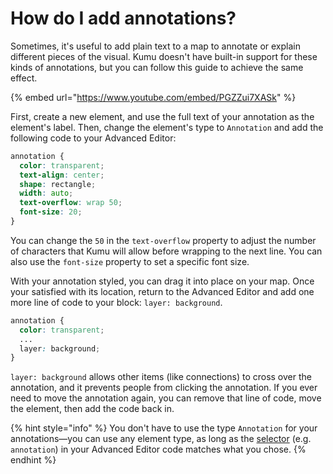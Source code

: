 # How do I add annotations?

Sometimes, it's useful to add plain text to a map to annotate or explain different pieces of the visual. Kumu doesn't have built-in support for these kinds of annotations, but you can follow this guide to achieve the same effect.

{% embed url="https://www.youtube.com/embed/PGZZui7XASk" %}

First, create a new element, and use the full text of your annotation as the element's label. Then, change the element's type to `Annotation` and add the following code to your Advanced Editor:

```scss
annotation {
  color: transparent;
  text-align: center;
  shape: rectangle;
  width: auto;
  text-overflow: wrap 50;
  font-size: 20;
}
```

You can change the `50` in the `text-overflow` property to adjust the number of characters that Kumu will allow before wrapping to the next line. You can also use the `font-size` property to set a specific font size.

With your annotation styled, you can drag it into place on your map. Once your satisfied with its location, return to the Advanced Editor and add one more line of code to your block: `layer: background`.

```scss
annotation {
  color: transparent;
  ...
  layer: background;
}
```

`layer: background` allows other items (like connections) to cross over the annotation, and it prevents people from clicking the annotation. If you ever need to move the annotation again, you can remove that line of code, move the element, then add the code back in.

{% hint style="info" %}
You don't have to use the type `Annotation` for your annotations—you can use any element type, as long as the [selector](../overview/advanced-editor-hub/selectors.md) (e.g. `annotation`) in your Advanced Editor code matches what you chose.
{% endhint %}
